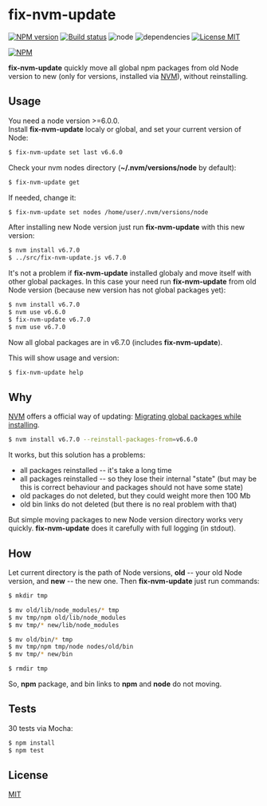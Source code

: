 # fix-nvm-update

[![NPM version][npm-image]][npm-url]
[![Build status][travis-image]][travis-url]
![node][node-image]
![dependencies][dependencies-image]
[![License MIT][license-image]](LICENSE)

[![NPM](https://nodei.co/npm/fix-nvm-update.png)](https://nodei.co/npm/fix-nvm-update/)

**fix-nvm-update** quickly move all global npm packages from old Node version to new (only for versions, installed via [NVM](https://github.com/creationix/nvm)), without reinstalling.

## Usage
You need a node version >=6.0.0.  
Install **fix-nvm-update** localy or global, and set your current version of Node:
```bash
$ fix-nvm-update set last v6.6.0
```
Check your nvm nodes directory (**~/.nvm/versions/node** by default):
```bash
$ fix-nvm-update get
```
If needed, change it:
```bash
$ fix-nvm-update set nodes /home/user/.nvm/versions/node
```
After installing new Node version just run **fix-nvm-update** with this new version:
```bash
$ nvm install v6.7.0
$ ../src/fix-nvm-update.js v6.7.0
```
It's not a problem if **fix-nvm-update** installed globaly and move itself with other global packages. In this case your need run **fix-nvm-update** from old Node version (because new version has not global packages yet):
```bash
$ nvm install v6.7.0
$ nvm use v6.6.0
$ fix-nvm-update v6.7.0
$ nvm use v6.7.0
```
Now all global packages are in v6.7.0 (includes **fix-nvm-update**).

This will show usage and version:
```bash
$ fix-nvm-update help
```

## Why
[NVM](https://github.com/creationix/nvm) offers a official way of updating: [Migrating global packages while installing](https://github.com/creationix/nvm#migrating-global-packages-while-installing).
```bash
$ nvm install v6.7.0 --reinstall-packages-from=v6.6.0
```
It works, but this solution has a problems:
 - all packages reinstalled -- it's take a long time
 - all packages reinstalled -- so they lose their internal "state" (but may be this is correct behaviour and packages should not have some state)
 - old packages do not deleted, but they could weight more then 100 Mb
 - old bin links do not deleted (but there is no real problem with that)

But simple moving packages to new Node version directory works very quickly. **fix-nvm-update** does it carefully with full logging (in stdout).


## How
Let current directory is the path of Node versions, **old** -- your old Node version, and **new** -- the new one. Then **fix-nvm-update** just run commands:
```bash
$ mkdir tmp

$ mv old/lib/node_modules/* tmp
$ mv tmp/npm old/lib/node_modules
$ mv tmp/* new/lib/node_modules

$ mv old/bin/* tmp
$ mv tmp/npm tmp/node nodes/old/bin
$ mv tmp/* new/bin

$ rmdir tmp
```
So, **npm** package, and bin links to **npm** and **node** do not moving.

## Tests
30 tests via Mocha:
```bash
$ npm install
$ npm test
```

## License
[MIT](LICENSE)

[license-image]: https://img.shields.io/badge/license-MIT-blue.svg "license-image"
[travis-image]: https://img.shields.io/travis/uid-11222/fix-nvm-update.svg "status"
[travis-url]: https://travis-ci.org/uid-11222/fix-nvm-update "travis"
[dependencies-image]: https://img.shields.io/gemnasium/mathiasbynens/he.svg?maxAge=2592000 "dependencies-image"
[node-image]: https://img.shields.io/badge/node-v6.0.0-brightgreen.svg?maxAge=2592000 "node-image"
[npm-image]: https://img.shields.io/npm/v/fix-nvm-update.svg "npm-image"
[npm-url]: https://www.npmjs.com/package/fix-nvm-update "fix-nvm-update"
